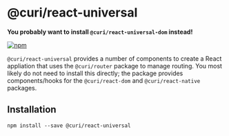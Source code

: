 # @curi/react-universal

**You probably want to install `@curi/react-universal-dom` instead!**

[![npm][badge]][npm-link]

[badge]: https://img.shields.io/npm/v/@curi/react-universal.svg
[npm-link]: https://npmjs.com/package/@curi/react-universal

`@curi/react-universal` provides a number of components to create a React appliation that uses the `@curi/router` package to manage routing. You most likely do not need to install this directly; the package provides components/hooks for the `@curi/react-dom` and `@curi/react-native` packages.

## Installation

```
npm install --save @curi/react-universal
```
